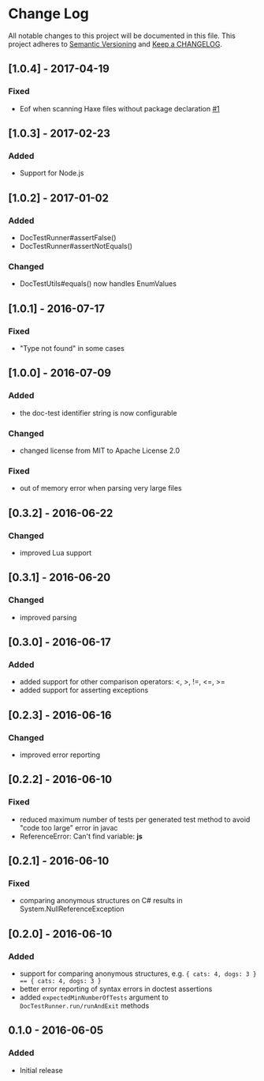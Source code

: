 # Change Log
All notable changes to this project will be documented in this file.
This project adheres to [Semantic Versioning](http://semver.org/) and
[Keep a CHANGELOG](http://keepachangelog.com/).

## [1.0.4] - 2017-04-19

### Fixed
- Eof when scanning Haxe files without package declaration [#1](https://github.com/vegardit/haxe-doctest/issues/1)

## [1.0.3] - 2017-02-23

### Added
- Support for Node.js

## [1.0.2] - 2017-01-02
  
### Added
- DocTestRunner#assertFalse()
- DocTestRunner#assertNotEquals()

### Changed
- DocTestUtils#equals() now handles EnumValues

## [1.0.1] - 2016-07-17

### Fixed
- "Type not found" in some cases

## [1.0.0] - 2016-07-09

### Added
- the doc-test identifier string is now configurable

### Changed
- changed license from MIT to Apache License 2.0

### Fixed
- out of memory error when parsing very large files

## [0.3.2] - 2016-06-22

### Changed
- improved Lua support


## [0.3.1] - 2016-06-20

### Changed
- improved parsing

## [0.3.0] - 2016-06-17

### Added
- added support for other comparison operators: <, >, !=, <=, >=
- added support for asserting exceptions

## [0.2.3] - 2016-06-16

### Changed
- improved error reporting

## [0.2.2] - 2016-06-10

### Fixed
- reduced maximum number of tests per generated test method to avoid "code too large" error in javac
- ReferenceError: Can't find variable: __js__

## [0.2.1] - 2016-06-10

### Fixed
- comparing anonymous structures on C# results in System.NullReferenceException

## [0.2.0] - 2016-06-10

### Added
- support for comparing anonymous structures, e.g. `{ cats: 4, dogs: 3 } == { cats: 4, dogs: 3 }`
- better error reporting of syntax errors in doctest assertions
- added `expectedMinNumberOfTests` argument to `DocTestRunner.run/runAndExit` methods

## 0.1.0 - 2016-06-05

### Added
- Initial release
